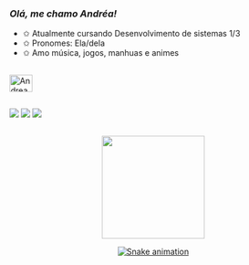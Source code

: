 ### *Olá, me chamo Andréa!*

-  ✩  Atualmente cursando Desenvolvimento de sistemas 1/3
-  ✩  Pronomes: Ela/dela
-  ✩  Amo música, jogos, manhuas e animes
##
<img align="center" alt="Andrea-C" Height="30" width="40" src="https://cdn.jsdelivr.net/gh/devicons/devicon/icons/c/c-line.svg" />

##
<a href="https://www.instagram.com/andyy.__0/#" target="_blank"><img src="https://img.shields.io/badge/-Instagram-%23E4405F?style=for-the-badge&logo=instagram&logoColor=white" target="_blank"></a>
<a href="https://www.tiktok.com/@andy._891/#" target="_blank"><img src="https://img.shields.io/badge/TikTok-000000?style=for-the-badge&logo=tiktok&logoColor=white" target="_blank"></a>
<a href="https://open.spotify.com/user/bc79ertus2d0ykcqtd6t4nrol?si=e9f7fa8f9e3f4a8f/#" target="_blank"><img src="https://img.shields.io/badge/Spotify-1ED760?&style=for-the-badge&logo=spotify&logoColor=white" target="_blank"></a>
##
<div align="center">
<a href="https://github.com/DiabolicxzAndrea">
 <img height="180em" src="https://github-readme-stats.vercel.app/api?username=DiabolicxzAndrea&show_icons=true&theme=dracula&include_all_commits"/>


![Snake animation](https://github.com/DiabolicxzAndrea/DiabolicxzAndrea/blob/output/github-contribution-grid-snake.svg)

          
          

